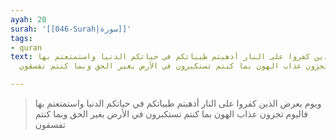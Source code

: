 ```yaml
---
ayah: 20
surah: '[[046-Surah|سورة]]'
tags:
- quran
text: ويوم يعرض الذين كفروا على النار أذهبتم طيباتكم في حياتكم الدنيا واستمتعتم بها
  فاليوم تجزون عذاب الهون بما كنتم تستكبرون في الأرض بغير الحق وبما كنتم تفسقون

---
```

> ويوم يعرض الذين كفروا على النار أذهبتم طيباتكم في حياتكم الدنيا واستمتعتم بها فاليوم تجزون عذاب الهون بما كنتم تستكبرون في الأرض بغير الحق وبما كنتم تفسقون
